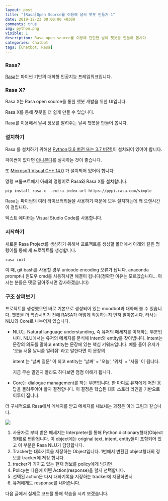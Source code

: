 ```yaml
---
layout: post
title: "[Rasa]Open Source를 이용해 날씨 챗봇 만들기-1"
date: 2019-12-23 00:00:00 +0300
comments: true
img: python.png
visible: 1
description: Rasa open source를 이용해 간단한 날씨 챗봇을 만들어 봅시다.
categories: Chatbot
tags: [Chatbot, Rasa]
---
```


### Rasa?

[Rasa](https://rasa.com)는 파이썬 기반의 대화형 인공지능 프레임워크입니다.



### Rasa X?

Rasa X는 Rasa open source를 통한 챗봇 개발을 위한 UI입니다. 

Rasa X를 통해 챗봇을 더 쉽게 만들 수 있습니다.



Rasa를 이용해서 날씨 정보를 알려주는 날씨 챗봇을 만들어 봅시다.



### 설치하기

Rasa 를 설치하기 위해선 [Python(3.6 버전 또는 3.7 버전)](https://www.python.org/downloads/)이 설치되어 있어야 합니다.

파이썬이 없다면 [아나콘다](https://www.anaconda.com/distribution/#download-section)를 설치하는 것이 좋습니다.

또 [Microsoft Visual C++ 14.0](https://visualstudio.microsoft.com/ko/downloads/) 가 설치되어 있어야 합니다.

명령 프롬프트에서 아래의 명령어로 Rasa와 Rasa X를 설치합니다.

```shell
pip install rasa-x --extra-index-url https://pypi.rasa.com/simple
```

Rasa는 파이썬의 여러 라이브러리들을 사용하기 때문에 모두 설치하는데 꽤 오랜시간이 걸립니다.

텍스트 에디터는 Visual Studio Code를 사용합니다.



### 시작하기

새로운 Rasa Project를 생성하기 위해서 프로젝트를 생성할 폴더에서 아래와 같은 명령어를 통해 새 프로젝트를 생성합니다.

```shell
rasa init
```

이 때, git bash를 사용할 경우 unicode encoding 오류가 납니다.
anaconda prompt나 윈도우 cmd를 사용하시면 해결이 됩니다(정확한 이유는 모르겠습니다... 아시는 분들은 댓글 달아주시면 감사하겠습니다)



### 구조 살펴보기

프로젝트를 생성했으면 바로 기본으로 생성되어 있는 moodbot과 대화해 볼 수 있습니다. 챗봇을 더 학습시키기 전에 RASA가 어떻게 작동하는지 먼저 알아봅시다. 라사는 NLU와 Core로 나누어져 있습니다.

- NLU는 Natural language understanding, 즉 유저의 메세지를 이해하는 부분입니다. NLU에서는 유저의 메세지를 분석해 Intent와 entity를 찾아냅니다. Intent는 문장의 의도를 말하고 entity는 문장에 있는 핵심 키워드입니다. 
  예를 들어 유저가 '오늘 서울 날씨좀 알려줘' 라고 말한다면 이 문장의

  intent 는 '날씨 질문' 이 되고
  entity는 '날짜' = '오늘', '위치' = '서울' 이 됩니다.

  지금 무슨 말인지 몰라도 하다보면 점점 이해가 됩니다.

- Core는 dialogue management를 하는 부분입니다. 한 마디로 유저에게 어떤 응답을 돌려주어야 할지 결정합니다. 이 결정은 학습된 대화 스토리 라인을 기반으로 이루어 집니다.

더 구체적으로 Rasa에서 메세지를 받고 메세지를 내보내는 과정은 아래 그림과 같습니다. 

<img src="https://rasa.com/docs/rasa/_images/rasa-message-processing.png">

1. 사용자로 부터 받은 메세지는 Interpreter를 통해 Python dictionary형태(Object형태)로 변환됩니다. 이 object에는 original text, intent, entity들이 포함되어 있고 이 부분은 Rasa NLU가 담당합니다.
2. Tracker는 대화기록을 저장하는 Object입니다. 1번에서 변환된 object형태의 정보를 tracker에 저장 합니다.
3. tracker가 가지고 있는 현재 정보를 policy에게 넘기면
4. Policy는 다음에 어떤 Action(response)을 할지 선택합니다.
5. 선택된 action은 다시 대화기록을 저장하는 tracker에 저장하면서
6. 유저에게도 response를 내어줍니다.



다음 글에서 실제로 코드를 통해 학습을 시켜 보겠습니다.
